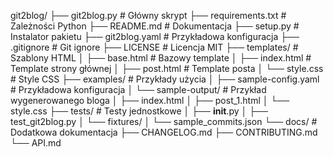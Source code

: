 git2blog/
├── git2blog.py              # Główny skrypt
├── requirements.txt         # Zależności Python
├── README.md                # Dokumentacja
├── setup.py                 # Instalator pakietu
├── git2blog.yaml            # Przykładowa konfiguracja
├── .gitignore              # Git ignore
├── LICENSE                  # Licencja MIT
├── templates/              # Szablony HTML
│   ├── base.html           # Bazowy template
│   ├── index.html          # Template strony głównej
│   ├── post.html           # Template posta
│   └── style.css           # Style CSS
├── examples/               # Przykłady użycia
│   ├── sample-config.yaml  # Przykładowa konfiguracja
│   └── sample-output/      # Przykład wygenerowanego bloga
│       ├── index.html
│       ├── post_1.html
│       └── style.css
├── tests/                  # Testy jednostkowe
│   ├── __init__.py
│   ├── test_git2blog.py
│   └── fixtures/
│       └── sample_commits.json
└── docs/                   # Dodatkowa dokumentacja
    ├── CHANGELOG.md
    ├── CONTRIBUTING.md
    └── API.md
